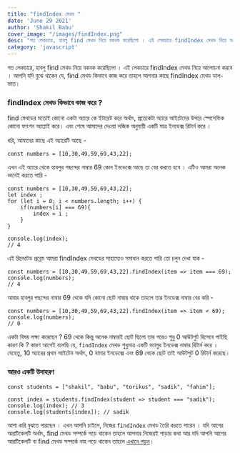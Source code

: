 ```yaml
---
title: "findIndex মেথড "
date: 'June 29 2021'
author: 'Shakil Babu'
cover_image: "/images/findIndex.png"
desc: "গত লেকচারে, হাবলু find মেথড নিয়ে বকবক করেছিলো । এই লেকচারে findIndex মেথড নিয়ে আলোচনা করবে । আপনি যদি বুঝে থাকেন যে, find মেথড কিভাবে কাজ করে তাহলে আপনার কাছে findIndex মেথড ডাল-ভাত। findIndex মেথড কিভাবে কাজ করে ? find মেথডের মতোই কোনো একটা অ্যারে কে ইটারেট করে অর্থাৎ, প্রত্যেকটা অ্যারে আইটেমের উপরে স্পেসেফিক কোনো ফাংশন "
category: 'javascript'
---
```


গত লেকচারে, হাবলু find মেথড নিয়ে বকবক করেছিলো । এই লেকচারে findIndex মেথড নিয়ে আলোচনা করবে । আপনি যদি বুঝে থাকেন যে, find মেথড কিভাবে কাজ করে তাহলে আপনার কাছে findIndex মেথড ডাল-ভাত।

### findIndex মেথড কিভাবে কাজ করে ?
find মেথডের মতোই কোনো একটা অ্যারে কে ইটারেট করে অর্থাৎ, প্রত্যেকটা অ্যারে আইটেমের উপরে স্পেসেফিক কোনো ফাংশন অ্যাপ্লাই করে। এবং শেষে আমাদের দেওয়া লজিক অনুযায়ী একটি মাত্র ইনডেক্স রিটার্ন করে ।


ধরি, আমাদের কাছে এই অ্যারেটি আছে -
```
const numbers = [10,30,49,59,69,43,22];
```

এখন এই অ্যারে থেকে হাবলুর পছন্দের নাম্বার 69 কোন ইনডেক্সে আছে তা বের করতে হবে । এটিও আমরা অনেক ভাবেই করতে পারি - 

```
const numbers = [10,30,49,59,69,43,22];
let index ;
for (let i = 0; i < numbers.length; i++) {
    if(numbers[i] === 69){
        index = i ;
    }    
}

console.log(index);
// 4
```

এই রিলেটেড প্রব্লেম আমরা findIndex মেথডের সাহায্যেও সমাধান করতে পারি তো চলুন দেখা যাক - 

```
const numbers = [10,30,49,59,69,43,22].findIndex(item => item === 69);
console.log(numbers);
// 4 
```

আবার  হাবলুর পছন্দের নাম্বার 69 থেকে যদি কোনো ছোট নাম্বার থাকে তাহলে তার ইনডেক্স নাম্বার বের করি -

```
const numbers = [10,30,49,59,69,43,22].findIndex(item => item < 69);
console.log(numbers);
// 0
```

একটা বিষয় লক্ষ্য করেছেন ? 69 থেকে কিন্তু অনেক নাম্বারই ছোট ছিলো তার পরেও শুধু 0 আউটপুট হিসেবে পাইছি কারণ কি ? কারণ আগেই বলেছি যে, ```findIndex```  মেথড শুধুমাত্র একটি ভ্যালুর ইনডেক্স নাম্বার রিটার্ন করে । যেহেতু, 10 অ্যারের প্রথম আইটেম অর্থাৎ, 0 নামার ইনডেক্সে এবং 69 থেকে ছোট তাই আউটপুট 0 রিটার্ন করেছে।

### আরও একটি উদাহরণ 
```
const students = ["shakil", "babu", "torikus", "sadik", "fahim"];

const index = students.findIndex(student => student === "sadik");
console.log(index); // 3
console.log(students[index]); // sadik
```
আশা করি বুঝতে পারছেন ।
এখন আপনি চাইলে, নিজের ```findIndex``` মেথড তৈরি করতে পারেন । যদি আগের আরটিকেলটি অর্থাৎ, find মেথড সম্পর্কে পড়ে থাকেন তাহলে আপনার নিজেরই পাড়ার কথা আর যদি আপনি আগের আরটিকেলটি বা find মেথড সম্পর্কে নাহ পড়ে থাকেন তাহলে [এখানে পড়ুন](https://shakilbabu.vercel.app/blogs/javascript-find-method-in-es6/)।